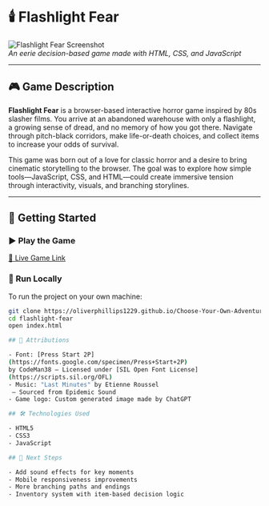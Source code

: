 # 🕯️ Flashlight Fear

![Flashlight Fear Screenshot](flashlight-fear-game-logo.png)  
*An eerie decision-based game made with HTML, CSS, and JavaScript*

---

## 🎮 Game Description

**Flashlight Fear** is a browser-based interactive horror game inspired by 80s slasher films. You arrive at an abandoned warehouse with only a flashlight, a growing sense of dread, and no memory of how you got there. Navigate through pitch-black corridors, make life-or-death choices, and collect items to increase your odds of survival.

This game was born out of a love for classic horror and a desire to bring cinematic storytelling to the browser. The goal was to explore how simple tools—JavaScript, CSS, and HTML—could create immersive tension through interactivity, visuals, and branching storylines.

---

## 🚀 Getting Started

### ▶️ Play the Game  
[🔗 Live Game Link](https://oliverphillips1229.github.io/Choose-Your-Own-Adventure/)

### 🔧 Run Locally  
To run the project on your own machine:

```bash
git clone https://oliverphillips1229.github.io/Choose-Your-Own-Adventure/
cd flashlight-fear
open index.html

## 📝 Attributions

- Font: [Press Start 2P]
(https://fonts.google.com/specimen/Press+Start+2P) 
by CodeMan38 – Licensed under [SIL Open Font License]
(https://scripts.sil.org/OFL)
- Music: "Last Minutes" by Etienne Roussel
 – Sourced from Epidemic Sound
- Game logo: Custom generated image made by ChatGPT

## 🛠 Technologies Used

- HTML5  
- CSS3  
- JavaScript

## 🔮 Next Steps

- Add sound effects for key moments  
- Mobile responsiveness improvements  
- More branching paths and endings  
- Inventory system with item-based decision logic
